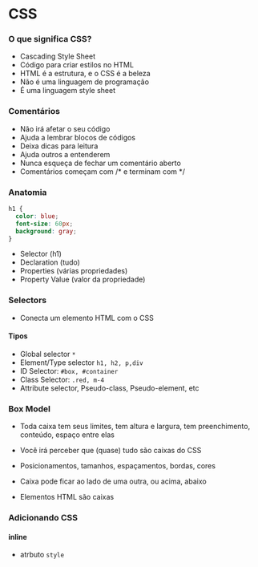 # CSS

### O que significa CSS?

* Cascading Style Sheet
* Código para criar estilos no HTML
* HTML é a estrutura, e o CSS é a beleza
* Não é uma linguagem de programação
* É uma linguagem style sheet

### Comentários

* Não irá afetar o seu código
* Ajuda a lembrar blocos de códigos
* Deixa dicas para leitura
* Ajuda outros a entenderem
* Nunca esqueça de fechar um comentário aberto
* Comentários começam com /* e terminam com */

### Anatomia

```css
h1 {
  color: blue;
  font-size: 60px;
  background: gray;
}
```

* Selector (h1)
* Declaration (tudo)
* Properties (várias propriedades)
* Property Value (valor da propriedade)

### Selectors

* Conecta um elemento HTML com o CSS

#### Tipos

* Global selector `*`
* Element/Type selector `h1, h2, p,div`
* ID Selector: `#box, #container`
* Class Selector: `.red, m-4`
* Attribute selector, Pseudo-class, Pseudo-element, etc

### Box Model

* Toda caixa tem seus limites, tem altura e largura, tem preenchimento, conteúdo, espaço entre elas

* Você irá perceber que (quase) tudo são caixas do CSS
* Posicionamentos, tamanhos, espaçamentos, bordas, cores
* Caixa pode ficar ao lado de uma outra, ou acima, abaixo
* Elementos HTML são caixas

### Adicionando CSS

#### inline

* atrbuto `style`

#### <style>

  * tag html que irá conter o css

#### <link> 

* melhor prática
* arquivo css externo

#### @import

* utiliza dentro do css
* arquivo css externo

### Cascata (cascading)

* A escolha do browser de qual regra aplicar, caso haja muitas regras para o mesmo elemento.

* Seu estilo é lido de cima para baixo.

É levado em consideração 3 fatores:

1. Origem do estilo
2. Especificidade
3. Importância

#### Origem do estilo

inline > tag style > tag link

#### Especificidade

É um cálculo matemático, onde cada tipo de seletor e origem do estilo, possuem valores a serem considerados.

0. Universal selector, combinators e negation pseudo-class (:not()) = força de 0

1. Element type selectior e pseudo-elements (::before, :: after) = força de 1

10. Classes e attribute selectors{[type="radio"]} = força de 10

100. ID selector = força de 100

1000. Inline = o mais forte 

### Regra !important

* evitar o uso
* não é considerado uma boa prática
* quebra o fluxo natural da cascata
* sobrescreve qualquer regra de força

### At Rules

* Está relacionado ao comportamento do CSS
* Começa com o sinal de `@` seguido de identificador e valor

#### Exemplos comuns

- @import = incluir um CSS externo

- @media = regras condicionais para dispositivos

- @font-face = fontes externas

- @keyframes = animation

```css

@import url("http://local.com/style.css")

@media (min-width: 500px) {
  /* rules here */
}

@font-face {
  /* rules here */
}

@ekeyframes nameanimation{
  /* rules here */
}
```

### Shortland

* junção de propriedades
* resumido
* legível

````css

/* background properties */
background-color: #00000;
background-image: url(images/image1.png);
background-repeat: no-repeat;
background-positon: left top;

/* background shortland */
background: #00000 url(images/images1.png) no-repeat left top;

/* font properties */
font-style: italic;
font-weight: bold;
font-size: .8em;
line-height: 1.2;
font-family: Aryal, sans-serif;

/* font shortland */
font: italic bold .8em/1.2 Arial, sans-serif;

````

#### Detalhes

* não irá considerar propriedades anteriores
* valores não especificados irão assumir o valor padrão
* geralmente a ordem descrita não importa, mas, se houver muitas propriedades com valores semelhantes, poderemos encontrar problemas

### Funções

* nome seguido de abre e fecha de parentêses

* recebe argumentos

````css 

@import url("http://urlaqui.com/style.css);

{
  color: rgb(255, 0, 100);
  width: calc(100% - 10px);
}
````

### Vendor Prefixes

* Permite que browsers adicione `fleatures` a fim de colocar em uso alguma novidade que temos no CSS

* webkit = chrome, safari, ios e android
* moz = mozilla (firefox)
* ms = internet explorer
* o = opera